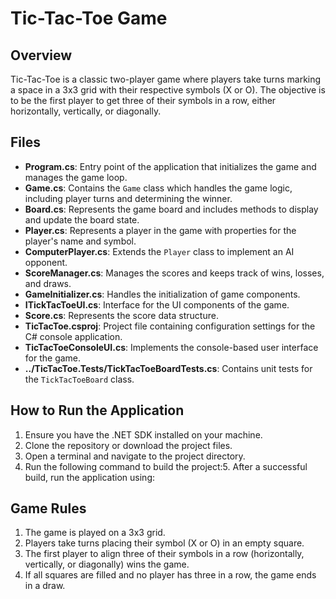 # Tic-Tac-Toe Game

## Overview
Tic-Tac-Toe is a classic two-player game where players take turns marking a space in a 3x3 grid with their respective symbols (X or O). The objective is to be the first player to get three of their symbols in a row, either horizontally, vertically, or diagonally.

## Files
- **Program.cs**: Entry point of the application that initializes the game and manages the game loop.
- **Game.cs**: Contains the `Game` class which handles the game logic, including player turns and determining the winner.
- **Board.cs**: Represents the game board and includes methods to display and update the board state.
- **Player.cs**: Represents a player in the game with properties for the player's name and symbol.
- **ComputerPlayer.cs**: Extends the `Player` class to implement an AI opponent.
- **ScoreManager.cs**: Manages the scores and keeps track of wins, losses, and draws.
- **GameInitializer.cs**: Handles the initialization of game components.
- **ITickTacToeUI.cs**: Interface for the UI components of the game.
- **Score.cs**: Represents the score data structure.
- **TicTacToe.csproj**: Project file containing configuration settings for the C# console application.
- **TicTacToeConsoleUI.cs**: Implements the console-based user interface for the game.
- **../TicTacToe.Tests/TickTacToeBoardTests.cs**: Contains unit tests for the `TickTacToeBoard` class.

## How to Run the Application
1. Ensure you have the .NET SDK installed on your machine.
2. Clone the repository or download the project files.
3. Open a terminal and navigate to the project directory.
4. Run the following command to build the project:5. After a successful build, run the application using:

## Game Rules
1. The game is played on a 3x3 grid.
2. Players take turns placing their symbol (X or O) in an empty square.
3. The first player to align three of their symbols in a row (horizontally, vertically, or diagonally) wins the game.
4. If all squares are filled and no player has three in a row, the game ends in a draw.
